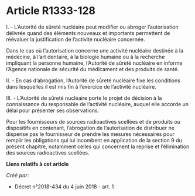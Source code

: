 # Article R1333-128

I. - L’Autorité de sûreté nucléaire peut modifier ou abroger l’autorisation délivrée quand des éléments nouveaux et
importants permettent de réévaluer la justification de l’activité nucléaire concernée.

Dans le cas où l’autorisation concerne une activité nucléaire destinée à la médecine, à l’art dentaire, à la biologie humaine
ou à la recherche impliquant la personne humaine, l’Autorité de sûreté nucléaire en informe l’Agence nationale de sécurité du
médicament et des produits de santé.

II. - En cas d’abrogation, l’Autorité de sûreté nucléaire fixe les conditions dans lesquelles il est mis fin à l’exercice de
l’activité nucléaire.

III. - L’Autorité de sûreté nucléaire porte le projet de décision à la connaissance du responsable de l’activité nucléaire,
auquel elle accorde un délai pour présenter ses observations.

Pour les fournisseurs de sources radioactives scellées et de produits ou dispositifs en contenant, l’abrogation de
l’autorisation de distribuer ne dispense pas le fournisseur de prendre les mesures nécessaires pour remplir les obligations
qui lui incombent en application de la section 9 du présent chapitre, notamment celles qui concernent la reprise et
l’élimination des sources radioactives scellées.

**Liens relatifs à cet article**

_Créé par_:

  - Décret n°2018-434 du 4 juin 2018 - art. 1
